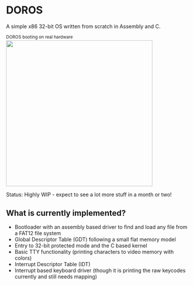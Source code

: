# DOROS
A simple x86 32-bit OS written from scratch in Assembly and C.

<sub> DOROS booting on real hardware <sub/><br>
<img src="https://github.com/susikohmelo/DOROS/blob/main/readme_files/doros_boot.gif" height="400" />


Status: Highly WIP - expect to see a lot more stuff in a month or two!

## What is currently implemented?
- Bootloader with an assembly based driver to find and load any file from a FAT12 file system
- Global Descriptor Table (GDT) following a small flat memory model
- Entry to 32-bit protected mode and the C based kernel
- Basic TTY functionality (printing characters to video memory with colors)
- Interrupt Descriptor Table (IDT)
- Interrupt based keyboard driver (though it is printing the raw keycodes currently and still needs mapping)
